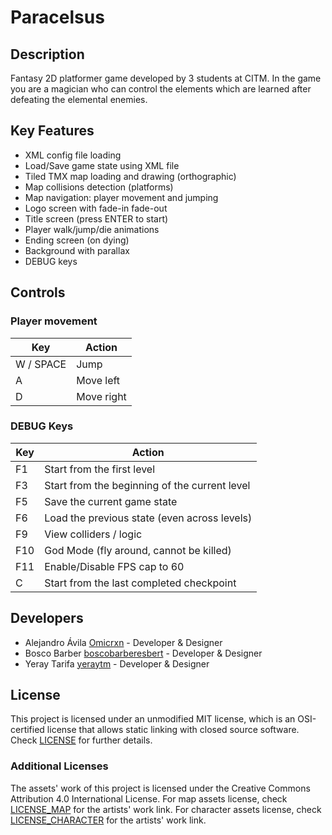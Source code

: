 # Paracelsus

## Description

Fantasy 2D platformer game developed by 3 students at CITM. In the game you are a magician who can control the elements which are learned after defeating the elemental enemies.

## Key Features

 - XML config file loading
 - Load/Save game state using XML file
 - Tiled TMX map loading and drawing (orthographic)
 - Map collisions detection (platforms)
 - Map navigation: player movement and jumping
 - Logo screen with fade-in fade-out
 - Title screen (press ENTER to start)
 - Player walk/jump/die animations
 - Ending screen (on dying)
 - Background with parallax
 - DEBUG keys
 
## Controls

### Player movement

|Key|Action|
|---|------|
|W / SPACE|Jump|
|A|Move left|
|D|Move right|

### DEBUG Keys

|Key|Action|
|---|------|
|F1|Start from the first level|
|F3| Start from the beginning of the current level|
|F5|Save the current game state|
|F6|Load the previous state (even across levels)|
|F9|View colliders / logic|
|F10|God Mode (fly around, cannot be killed)|
|F11|Enable/Disable FPS cap to 60|
|C|Start from the last completed checkpoint|

## Developers

 - Alejandro Ávila [Omicrxn](https://github.com/Omicrxn) - Developer & Designer
 - Bosco Barber [boscobarberesbert](https://github.com/boscobarberesbert) - Developer & Designer
 - Yeray Tarifa [yeraytm](https://github.com/yeraytm) - Developer & Designer

## License

This project is licensed under an unmodified MIT license, which is an OSI-certified license that allows static linking with closed source software. Check [LICENSE](LICENSE) for further details.

### Additional Licenses
The assets' work of this project is licensed under the Creative Commons Attribution 4.0 International License.
For map assets license, check [LICENSE_MAP](/Output/Assets/maps/LICENSE_MAP) for the artists' work link.
For character assets license, check [LICENSE_CHARACTER](/Output/Assets/player/LICENSE_CHARACTER) for the artists' work link.
